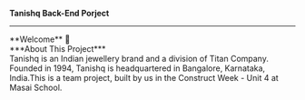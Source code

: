 **Tanishq Back-End Porject**
<hr>
**Welcome** 👋
<br>
***About This Project*** 
<br>
Tanishq is an Indian jewellery brand and a division of Titan Company. Founded in 1994, Tanishq is headquartered in Bangalore, Karnataka, India.This is a team project, built by us in the Construct Week - Unit 4 at Masai School.
